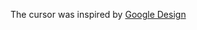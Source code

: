 The cursor was inspired by [Google Design](https://design.google/library/lexend-readability)


<!-- Make a popup with all the row info laid out nicely for viewing  -->
<!-- Presents, toggle for favorite, birthday, name -->
<!-- Sort by month and day -->
<!-- Toggle for calendar view -->
<!-- Choose presents from drop down with each drop down item attached to svg image -->
<!-- Age -->